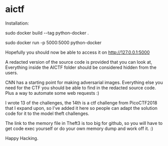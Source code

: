 # aictf

Installation:

sudo docker build --tag python-docker . 

sudo docker run -p 5000:5000 python-docker

Hopefully you should now be able to access it on http://127.0.0.1:5000

A redacted version of the source code is provided that you can look at, Everything inside the AICTF folder should be considered hidden from the users.

CNN has a starting point for making adversarial images. Everything else you need for the CTF you should be able to find in the redacted source code. Plus a way to automate some web requests :)

I wrote 13 of the challenges, the 14th is a ctf challenge from PicoCTF2018 that I expand upon, so I've added it here so people can adapt the solution code for it to the model theft challenges. 

The link to the memory file in Theft3 is too big for github, so you will have to get code exec yourself or do your own memory dump and work off it. :)

Happy Hacking.
